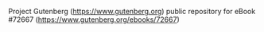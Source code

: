 Project Gutenberg (https://www.gutenberg.org) public repository
for eBook #72667 (https://www.gutenberg.org/ebooks/72667)
